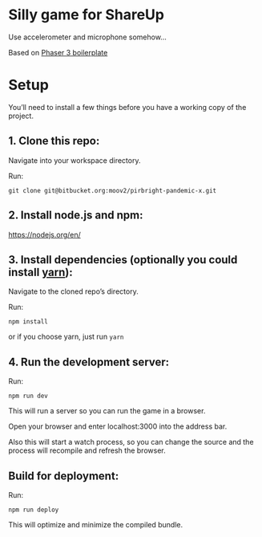 # Silly game for ShareUp
Use accelerometer and microphone somehow...

Based on [Phaser 3 boilerplate](https://github.com/DannyT/phaser3-boilerplate)

# Setup
You’ll need to install a few things before you have a working copy of the project.

## 1. Clone this repo:

Navigate into your workspace directory.

Run:

```git clone git@bitbucket.org:moov2/pirbright-pandemic-x.git```

## 2. Install node.js and npm:

https://nodejs.org/en/


## 3. Install dependencies (optionally you could install [yarn](https://yarnpkg.com/)):

Navigate to the cloned repo’s directory.

Run:

```npm install```

or if you choose yarn, just run ```yarn```

## 4. Run the development server:

Run:

```npm run dev```

This will run a server so you can run the game in a browser.

Open your browser and enter localhost:3000 into the address bar.

Also this will start a watch process, so you can change the source and the process will recompile and refresh the browser.


## Build for deployment:

Run:

```npm run deploy```

This will optimize and minimize the compiled bundle.
